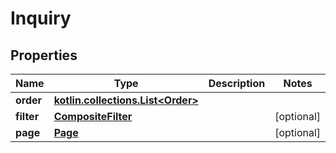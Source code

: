 
# Inquiry

## Properties
| Name | Type | Description | Notes |
| ------------ | ------------- | ------------- | ------------- |
| **order** | [**kotlin.collections.List&lt;Order&gt;**](Order.md) |  |  |
| **filter** | [**CompositeFilter**](CompositeFilter.md) |  |  [optional] |
| **page** | [**Page**](Page.md) |  |  [optional] |



